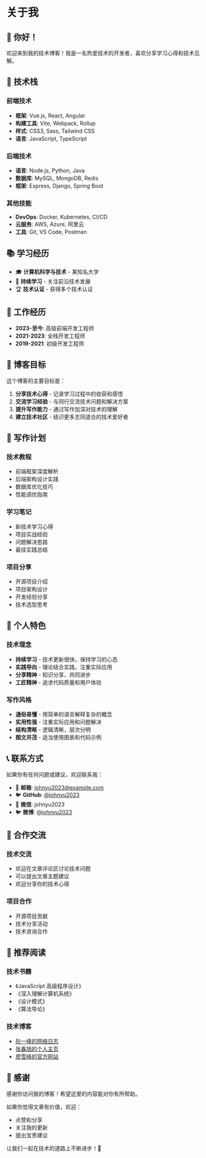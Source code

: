 # 关于我

## 👋 你好！

欢迎来到我的技术博客！我是一名热爱技术的开发者，喜欢分享学习心得和技术见解。

## 🚀 技术栈

### 前端技术
- **框架**: Vue.js, React, Angular
- **构建工具**: Vite, Webpack, Rollup
- **样式**: CSS3, Sass, Tailwind CSS
- **语言**: JavaScript, TypeScript

### 后端技术
- **语言**: Node.js, Python, Java
- **数据库**: MySQL, MongoDB, Redis
- **框架**: Express, Django, Spring Boot

### 其他技能
- **DevOps**: Docker, Kubernetes, CI/CD
- **云服务**: AWS, Azure, 阿里云
- **工具**: Git, VS Code, Postman

## 📚 学习经历

- 🎓 **计算机科学与技术** - 某知名大学
- 📖 **持续学习** - 关注前沿技术发展
- 🏆 **技术认证** - 获得多个技术认证

## 💼 工作经历

- **2023-至今**: 高级前端开发工程师
- **2021-2023**: 全栈开发工程师
- **2019-2021**: 初级开发工程师

## 🎯 博客目标

这个博客的主要目标是：

1. **分享技术心得** - 记录学习过程中的收获和感悟
2. **交流学习经验** - 与同行交流技术问题和解决方案
3. **提升写作能力** - 通过写作加深对技术的理解
4. **建立技术社区** - 结识更多志同道合的技术爱好者

## 📝 写作计划

### 技术教程
- 前端框架深度解析
- 后端架构设计实践
- 数据库优化技巧
- 性能调优指南

### 学习笔记
- 新技术学习心得
- 项目实战经验
- 问题解决思路
- 最佳实践总结

### 项目分享
- 开源项目介绍
- 项目架构设计
- 开发经验分享
- 技术选型思考

## 🌟 个人特色

### 技术理念
- **持续学习** - 技术更新很快，保持学习的心态
- **实践导向** - 理论结合实践，注重实际应用
- **分享精神** - 知识分享，共同进步
- **工匠精神** - 追求代码质量和用户体验

### 写作风格
- **通俗易懂** - 用简单的语言解释复杂的概念
- **实用性强** - 注重实际应用和问题解决
- **结构清晰** - 逻辑清晰，层次分明
- **图文并茂** - 适当使用图表和代码示例

## 📞 联系方式

如果你有任何问题或建议，欢迎联系我：

- 📧 **邮箱**: johnyu2023@example.com
- 🐦 **GitHub**: [@johnyu2023](https://github.com/johnyu2023)
- 💬 **微信**: johnyu2023
- 🐦 **微博**: [@johnyu2023](https://weibo.com/johnyu2023)

## 🤝 合作交流

### 技术交流
- 欢迎在文章评论区讨论技术问题
- 可以提出文章主题建议
- 欢迎分享你的技术心得

### 项目合作
- 开源项目贡献
- 技术分享活动
- 技术咨询合作

## 📖 推荐阅读

### 技术书籍
- 《JavaScript 高级程序设计》
- 《深入理解计算机系统》
- 《设计模式》
- 《算法导论》

### 技术博客
- [阮一峰的网络日志](http://www.ruanyifeng.com/blog/)
- [张鑫旭的个人主页](https://www.zhangxinxu.com/)
- [廖雪峰的官方网站](https://www.liaoxuefeng.com/)

## 🎉 感谢

感谢你访问我的博客！希望这里的内容能对你有所帮助。

如果你觉得文章有价值，欢迎：
- 点赞和分享
- 关注我的更新
- 提出宝贵建议

让我们一起在技术的道路上不断进步！🚀
